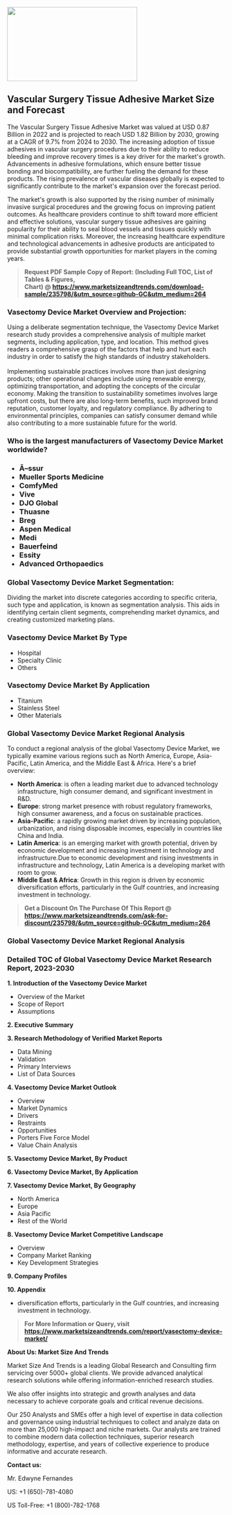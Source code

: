 <p><img class="alignnone size-medium wp-image-20088" src="https://ffe5etoiles.com/wp-content/uploads/2024/12/MST1-300x171.png" alt="" width="300" height="171" /></p><h2>Vascular Surgery Tissue Adhesive Market Size and Forecast</h2><p>The Vascular Surgery Tissue Adhesive Market was valued at USD 0.87 Billion in 2022 and is projected to reach USD 1.82 Billion by 2030, growing at a CAGR of 9.7% from 2024 to 2030. The increasing adoption of tissue adhesives in vascular surgery procedures due to their ability to reduce bleeding and improve recovery times is a key driver for the market's growth. Advancements in adhesive formulations, which ensure better tissue bonding and biocompatibility, are further fueling the demand for these products. The rising prevalence of vascular diseases globally is expected to significantly contribute to the market's expansion over the forecast period.</p><p>The market's growth is also supported by the rising number of minimally invasive surgical procedures and the growing focus on improving patient outcomes. As healthcare providers continue to shift toward more efficient and effective solutions, vascular surgery tissue adhesives are gaining popularity for their ability to seal blood vessels and tissues quickly with minimal complication risks. Moreover, the increasing healthcare expenditure and technological advancements in adhesive products are anticipated to provide substantial growth opportunities for market players in the coming years.</p></p><blockquote id="" class=""><strong>Request PDF Sample Copy of Report: (Including Full TOC, List of Tables &amp; Figures, Chart)&nbsp;@&nbsp;<strong><a href="https://www.marketsizeandtrends.com/download-sample/235798/&utm_source=github-GC&utm_medium=264" target="_blank">https://www.marketsizeandtrends.com/download-sample/235798/&utm_source=github-GC&utm_medium=264</a></strong></strong></blockquote><h3 id="" class="">Vasectomy Device Market&nbsp;Overview and Projection:</h3><p id="" class="">Using a deliberate segmentation technique, the Vasectomy Device Market research study provides a comprehensive analysis of multiple market segments, including application, type, and location. This method gives readers a comprehensive grasp of the factors that help and hurt each industry in order to satisfy the high standards of industry stakeholders. <br /> <br />Implementing sustainable practices involves more than just designing products; other operational changes include using renewable energy, optimizing transportation, and adopting the concepts of the circular economy. Making the transition to sustainability sometimes involves large upfront costs, but there are also long-term benefits, such improved brand reputation, customer loyalty, and regulatory compliance. By adhering to environmental principles, companies can satisfy consumer demand while also contributing to a more sustainable future for the world.</p><h3 id="" class="">Who is the largest manufacturers of&nbsp;Vasectomy Device Market worldwide?</h3><h3 class=""><p><ul><li>Ã–ssur </li><li> Mueller Sports Medicine </li><li> ComfyMed </li><li> Vive </li><li> DJO Global </li><li> Thuasne </li><li> Breg </li><li> Aspen Medical </li><li> Medi </li><li> Bauerfeind </li><li> Essity </li><li> Advanced Orthopaedics</li></ul></p></h3><h3 id="" class="">Global&nbsp;Vasectomy Device Market Segmentation:</h3><p id="" class="">Dividing the market into discrete categories according to specific criteria, such type and application, is known as segmentation analysis. This aids in identifying certain client segments, comprehending market dynamics, and creating customized marketing plans.</p><h3 id="" class="">Vasectomy Device Market&nbsp;By Type</h3><p><p><ul><li>Hospital</li><li> Specialty Clinic</li><li> Others</p></li></ul></p></p><h3 id="" class="">Vasectomy Device Market&nbsp;By Application</h3><p class=""><p><ul><li>Titanium</li><li> Stainless Steel</li><li> Other Materials</li></ul></p></p><h3 id="" class="">Global Vasectomy Device Market Regional Analysis</h3><p id="" class="">To conduct a regional analysis of the global Vasectomy Device Market, we typically examine various regions such as North America, Europe, Asia-Pacific, Latin America, and the Middle East &amp; Africa. Here's a brief overview:</p><ul><li><strong>North America</strong>: is often a leading market due to advanced technology infrastructure, high consumer demand, and significant investment in R&amp;D.</li><li><strong>Europe</strong>: strong market presence with robust regulatory frameworks, high consumer awareness, and a focus on sustainable practices.</li><li><strong>Asia-Pacific</strong>: a rapidly growing market driven by increasing population, urbanization, and rising disposable incomes, especially in countries like China and India.</li><li><strong>Latin America</strong>: is an emerging market with growth potential, driven by economic development and increasing investment in technology and infrastructure.Due to economic development and rising investments in infrastructure and technology, Latin America is a developing market with room to grow.</li><li><strong>Middle East &amp; Africa</strong>: Growth in this region is driven by economic diversification efforts, particularly in the Gulf countries, and increasing investment in technology.</li></ul><blockquote id="" class=""><strong>Get a Discount On The Purchase Of This Report @ <strong><a href="https://www.marketsizeandtrends.com/ask-for-discount/235798/&utm_source=github-GC&utm_medium=264" target="_blank">https://www.marketsizeandtrends.com/ask-for-discount/235798/&utm_source=github-GC&utm_medium=264</a></strong></strong></blockquote><h3 id="" class="">Global Vasectomy Device Market Regional Analysis</h3><h3 id="" class="">Detailed TOC of Global Vasectomy Device Market Research Report, 2023-2030</h3><p id="" class=""><strong>1. Introduction of the Vasectomy Device Market</strong></p><ul><li>Overview of the Market</li><li>Scope of Report</li><li>Assumptions</li></ul><p id="" class=""><strong>2. Executive Summary</strong></p><p id="" class=""><strong>3. Research Methodology of Verified Market Reports</strong></p><ul><li>Data Mining</li><li>Validation</li><li>Primary Interviews</li><li>List of Data Sources</li></ul><p id="" class=""><strong>4. Vasectomy Device Market Outlook</strong></p><ul><li>Overview</li><li>Market Dynamics</li><li>Drivers</li><li>Restraints</li><li>Opportunities</li><li>Porters Five Force Model</li><li>Value Chain Analysis</li></ul><p id="" class=""><strong>5. Vasectomy Device Market, By Product</strong></p><p id="" class=""><strong>6. Vasectomy Device Market, By Application</strong></p><p id="" class=""><strong>7. Vasectomy Device Market, By Geography</strong></p><ul><li>North America</li><li>Europe</li><li>Asia Pacific</li><li>Rest of the World</li></ul><p id="" class=""><strong>8. Vasectomy Device Market Competitive Landscape</strong></p><ul><li>Overview</li><li>Company Market Ranking</li><li>Key Development Strategies</li></ul><p id="" class=""><strong>9. Company Profiles</strong></p><p id="" class=""><strong>10. Appendix</strong></p><ul><li>diversification efforts, particularly in the Gulf countries, and increasing investment in technology.</li></ul><blockquote id="" class=""><strong>For More Information or Query, visit <strong><strong><a href="https://www.marketsizeandtrends.com/report/vasectomy-device-market/" target="_blank">https://www.marketsizeandtrends.com/report/vasectomy-device-market/</a></strong></strong></strong></blockquote><p id="" class=""><strong>About Us: Market Size And Trends</strong></p><p id="" class="">Market Size And Trends is a leading Global Research and Consulting firm servicing over 5000+ global clients. We provide advanced analytical research solutions while offering information-enriched research studies.</p><p id="" class="">We also offer insights into strategic and growth analyses and data necessary to achieve corporate goals and critical revenue decisions.</p><p id="" class="">Our 250 Analysts and SMEs offer a high level of expertise in data collection and governance using industrial techniques to collect and analyze data on more than 25,000 high-impact and niche markets. Our analysts are trained to combine modern data collection techniques, superior research methodology, expertise, and years of collective experience to produce informative and accurate research.</p><p id="" class=""><strong>Contact us:</strong></p><p id="" class="">Mr. Edwyne Fernandes</p><p id="" class="">US: +1 (650)-781-4080</p><p id="" class="">US Toll-Free: +1 (800)-782-1768</p>
